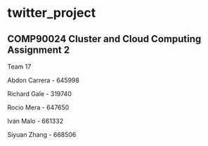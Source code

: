 # twitter_project
COMP90024 Cluster and Cloud Computing Assignment 2
-------------------------------------------------------

Team 17

Abdon Carrera - 645998

Richard Gale - 319740

Rocio Mera - 647650

Ivan Malo - 661332

Siyuan Zhang - 668506



